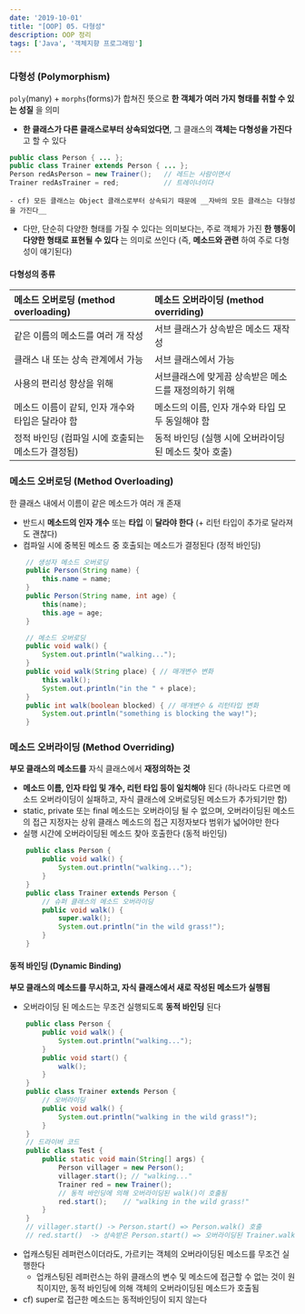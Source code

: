 ```yaml
---
date: '2019-10-01'
title: "[OOP] 05. 다형성"
description: OOP 정리
tags: ['Java', '객체지향 프로그래밍']
---
```


### 다형성 (Polymorphism)
`poly`(many) + `morphs`(forms)가 합쳐진 뜻으로 __한 객체가 여러 가지 형태를 취할 수 있는 성질__ 을 의미
- __한 클래스가 다른 클래스로부터 상속되었다면__, 그 클래스의 __객체는 다형성을 가진다__ 고 할 수 있다
```java
public class Person { ... };
public class Trainer extends Person { ... };
Person redAsPerson = new Trainer();   // 레드는 사람이면서
Trainer redAsTrainer = red;           // 트레이너이다
```
    - cf) 모든 클래스는 Object 클래스로부터 상속되기 때문에 __자바의 모든 클래스는 다형성을 가진다__ 
- 다만, 단순히 다양한 형태를 가질 수 있다는 의미보다는, 주로 객체가 가진 __한 행동이 다양한 형태로 표현될 수 있다__ 는 의미로 쓰인다 (즉, __메소드와 관련__ 하여 주로 다형성이 얘기된다)

#### 다형성의 종류
| 메소드 오버로딩 (method overloading) | 메소드 오버라이딩 (method overriding) |
|:---|:---|
| 같은 이름의 메소드를 여러 개 작성 | 서브 클래스가 상속받은 메소드 재작성 |
| 클래스 내 또는 상속 관계에서 가능 | 서브 클래스에서 가능 |
| 사용의 편리성 향상을 위해 | 서브클래스에 맞게끔 상속받은 메소드를 재정의하기 위해 |
| 메소드 이름이 같되, 인자 개수와 타입은 달라야 함 | 메소드의 이름, 인자 개수와 타입 모두 동일해야 함 |
| 정적 바인딩 (컴파일 시에 호출되는 메소드가 결정됨) | 동적 바인딩 (실행 시에 오버라이딩된 메소드 찾아 호출) |  

### 메소드 오버로딩 (Method Overloading)
한 클래스 내에서 이름이 같은 메소드가 여러 개 존재
- 반드시 __메소드의 인자 개수__ 또는 __타입__ 이 __달라야 한다__ (+ 리턴 타입이 추가로 달라져도 괜찮다)
- 컴파일 시에 중복된 메소드 중 호출되는 메소드가 결정된다 (정적 바인딩)
```java
    // 생성자 메소드 오버로딩
    public Person(String name) {
        this.name = name;
    }
    public Person(String name, int age) {
        this(name);
        this.age = age;
    }
```
```java
    // 메소드 오버로딩
    public void walk() {
        System.out.println("walking...");
    }
    public void walk(String place) { // 매개변수 변화
        this.walk();
        System.out.println("in the " + place);
    }
    public int walk(boolean blocked) { // 매개변수 & 리턴타입 변화
        System.out.println("something is blocking the way!");
    }
```

### 메소드 오버라이딩 (Method Overriding)
__부모 클래스의 메소드를__ 자식 클래스에서 __재정의하는 것__
- __메소드 이름, 인자 타입 및 개수, 리턴 타입 등이 일치해야__ 된다 (하나라도 다르면 메소드 오버라이딩이 실패하고, 자식 클래스에 오버로딩된 메소드가 추가되기만 함)
- static, private 또는 final 메소드는 오버라이딩 될 수 없으며, 오버라이딩된 메소드의 접근 지정자는 상위 클래스 메소드의 접근 지정자보다 범위가 넓어야만 한다 
- 실행 시간에 오버라이딩된 메소드 찾아 호출한다 (동적 바인딩)
```java
    public class Person {
        public void walk() { 
            System.out.println("walking..."); 
        }
    }
    public class Trainer extends Person {
        // 슈퍼 클래스의 메소드 오버라이딩
        public void walk() { 
            super.walk();
            System.out.println("in the wild grass!"); 
        }
    }
```

#### 동적 바인딩 (Dynamic Binding)
__부모 클래스의 메소드를 무시하고, 자식 클래스에서 새로 작성된 메소드가 실행됨__
- 오버라이딩 된 메소드는 무조건 실행되도록 __동적 바인딩__ 된다 
```java
    public class Person {
        public void walk() {
            System.out.println("walking...");
        }
        public void start() { 
            walk();
        }
    }
    public class Trainer extends Person {
        // 오버라이딩
        public void walk() {
            System.out.println("walking in the wild grass!");
        }
    }
    // 드라이버 코드
    public class Test {
        public static void main(String[] args) {
            Person villager = new Person();
            villager.start(); // "walking..."
            Trainer red = new Trainer();
            // 동적 바인딩에 의해 오버라이딩된 walk()이 호출됨
            red.start();    // "walking in the wild grass!"
        }
    }
    // villager.start() -> Person.start() => Person.walk() 호출
    // red.start()  -> 상속받은 Person.start() => 오버라이딩된 Trainer.walk() 호출
```
- 업캐스팅된 레퍼런스이더라도, 가르키는 객체의 오버라이딩된 메소드를 무조건 실행한다
    - 업캐스팅된 레퍼런스는 하위 클래스의 변수 및 메소드에 접근할 수 없는 것이 원칙이지만, 동적 바인딩에 의해 객체의 오버라이딩된 메소드가 호출됨
- cf) super로 접근한 메소드는 동적바인딩이 되지 않는다